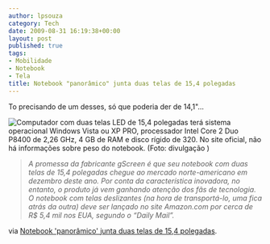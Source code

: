```yaml
---
author: lpsouza
category: Tech
date: 2009-08-31 16:19:38+00:00
layout: post
published: true
tags:
- Mobilidade
- Notebook
- Tela
title: Notebook "panorâmico" junta duas telas de 15,4 polegadas
---
```


To precisando de um desses, só que poderia der de 14,1"...

![Computador com duas telas LED de 15,4 polegadas terá sistema operacional Windows Vista ou XP PRO, processador Intel Core 2 Duo P8400 de 2,26 GHz, 4 GB de RAM e disco rígido de 320. No site oficial, não há informações sobre peso do notebook. (Foto: divulgação )](https://luizsouza.com.br/wp-content/upload/2009/08/021809638-FMM00.jpg)

> _A promessa da fabricante gScreen é que seu notebook com duas telas de 15,4 polegadas chegue ao mercado norte-americano em dezembro deste ano. Por conta da característica inovadora, no entanto, o produto já vem ganhando atenção dos fãs de tecnologia. O notebook com telas deslizantes (na hora de transportá-lo, uma fica atrás da outra) deve ser lançado no site Amazon.com por cerca de R$ 5,4 mil nos EUA, segundo o “Daily Mail”._
  
via [Notebook 'panorâmico' junta duas telas de 15,4 polegadas](http://g1.globo.com/Noticias/Tecnologia/0,,MUL1287081-6174,00.html).